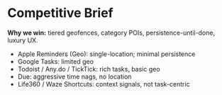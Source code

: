 # Competitive Brief

**Why we win:** tiered geofences, category POIs, persistence-until-done, luxury UX.

- Apple Reminders (Geo): single-location; minimal persistence
- Google Tasks: limited geo
- Todoist / Any.do / TickTick: rich tasks, basic geo
- Due: aggressive time nags, no location
- Life360 / Waze Shortcuts: context signals, not task-centric